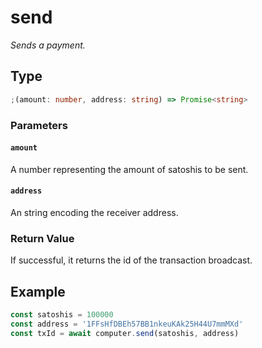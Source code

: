 # send

_Sends a payment._

## Type

```ts
;(amount: number, address: string) => Promise<string>
```

### Parameters

#### `amount`

A number representing the amount of satoshis to be sent.

#### `address`

An string encoding the receiver address.

### Return Value

If successful, it returns the id of the transaction broadcast.

## Example

```ts
const satoshis = 100000
const address = '1FFsHfDBEh57BB1nkeuKAk25H44U7mmMXd'
const txId = await computer.send(satoshis, address)
```
